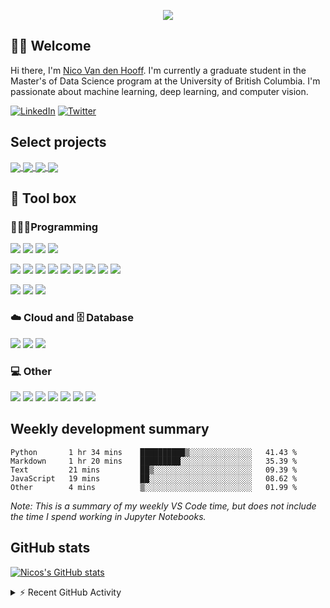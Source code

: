 <!--Colour: #861AF7-->

<!--Typing header
To make your own: https://github.com/DenverCoder1/DenverCoder1/blob/main/README.md
-->
<p align="center">
  <img src="https://readme-typing-svg.herokuapp.com?color=%23861AF7&center=true&vCenter=true&lines=Welcome+to+Nico's+profile." />
</p>

<!--Welcome section-->
## 👋🏽 Welcome 
Hi there, I'm [Nico Van den Hooff](https://www.nicovandenhooff.com/).  I'm currently a graduate student in the Master's of Data Science program at the University of British Columbia.  I'm passionate about machine learning, deep learning, and computer vision.

<p align="left">
    <a href="https://www.linkedin.com/in/nicovandenhooff/"><img alt="LinkedIn" src="https://img.shields.io/badge/LinkedIn-0A66C2?logo=LinkedIn&logoColor=white"></a>
    <a href="https://twitter.com/nicovandenhooff"><img alt="Twitter" src="https://img.shields.io/badge/Twitter-1DA1F2?logo=Twitter&logoColor=white"></a>
</p>

<!--Projects section-->

## Select projects

<a href="https://github.com/nicovandenhooff/indoor-scene-detector">
  <img align="center" src="https://github-readme-stats.vercel.app/api/pin/?username=nicovandenhooff&repo=indoor-scene-detector&theme=midnight-purple" />
</a>
<a href="https://github.com/nicovandenhooff/reddit-data-collector">
  <img align="center" src="https://github-readme-stats.vercel.app/api/pin/?username=nicovandenhooff&repo=reddit-data-collector&theme=midnight-purple" />
</a>
<a href="https://github.com/nicovandenhooff/top-repo-analysis">
  <img align="center" src="https://github-readme-stats.vercel.app/api/pin/?username=nicovandenhooff&repo=top-repo-analysis&theme=midnight-purple" />
</a>
<a href="https://github.com/nicovandenhooff/wids-datathon-2022">
  <img align="center" src="https://github-readme-stats.vercel.app/api/pin/?username=nicovandenhooff&repo=wids-datathon-2022&theme=midnight-purple" />
</a>

<!--Tool box section-->
## 🧰 Tool box

### 👨🏽‍💻Programming

![](https://img.shields.io/badge/code-Python-861AF7?logo=python&logoColor=white)
![](https://custom-icon-badges.herokuapp.com/badge/code-SQL-861AF7?logo=database&logoColor=white)
![](https://img.shields.io/badge/code-R-861AF7?logo=R&logoColor=white)
![](https://img.shields.io/badge/code-Java-861AF7?logo=java&logoColor=white)

![](https://img.shields.io/badge/library-PyTorch-861AF7?logo=pytorch&logoColor=white)
![](https://img.shields.io/badge/library-scikit%20learn-861AF7?logo=scikit-learn&logoColor=white)
![](https://img.shields.io/badge/library-NumPy-861AF7?logo=numpy&logoColor=white)
![](https://img.shields.io/badge/library-pandas-861AF7?logo=pandas&logoColor=white)
![](https://img.shields.io/badge/library-SciPy-861AF7?logo=SciPy&logoColor=white)
![](https://img.shields.io/badge/library-statsmodels-861AF7)
![](https://img.shields.io/badge/library-Flask-861AF7?logo=flask&logoColor=white)
![](https://img.shields.io/badge/library-dash-861AF7?logo=plotly&logoColor=white)
![](https://img.shields.io/badge/library-pytest-861AF7?logo=pytest&logoColor=white)

![](https://custom-icon-badges.herokuapp.com/badge/data%20viz-matplotlib-861AF7?logo=matplotlib)
![](https://img.shields.io/badge/data%20viz-seaborn-861AF7)
![](https://img.shields.io/badge/data%20viz-Altair-861AF7)

### ☁️ Cloud and 🗄️ Database

![](https://img.shields.io/badge/cloud-aws-861AF7?logo=Amazon%20AWS&logoColor=white)
![](https://img.shields.io/badge/database-PostgreSQL-861AF7?logo=PostgreSQL&logoColor=white)
![](https://img.shields.io/badge/NoSQL-MongoDB-861AF7?logo=MongoDB&logoColor=white)

### 💻 Other

![](https://img.shields.io/badge/containers-Docker-861AF7?logo=docker&logoColor=white)
![](https://img.shields.io/badge/vc-git-861AF7?logo=git&logoColor=white)
![](https://img.shields.io/badge/vc-GitHub-861AF7?logo=github&logoColor=white)
![](https://img.shields.io/badge/BI-PowerBI-861AF7?logo=powerbi&logoColor=white)
![](https://img.shields.io/badge/spreadsheets-Microsoft%20Excel-861AF7?logo=Microsoft%20Excel&logoColor=white)
![](https://img.shields.io/badge/code-Markdown-861AF7?logo=markdown&logoColor=white)
![](https://img.shields.io/badge/code-Latex-861AF7?logo=latex&logoColor=white)

## Weekly development summary
<!--START_SECTION:waka-->

```text
Python       1 hr 34 mins    ██████████▒░░░░░░░░░░░░░░   41.43 %
Markdown     1 hr 20 mins    █████████░░░░░░░░░░░░░░░░   35.39 %
Text         21 mins         ██▒░░░░░░░░░░░░░░░░░░░░░░   09.39 %
JavaScript   19 mins         ██░░░░░░░░░░░░░░░░░░░░░░░   08.62 %
Other        4 mins          ▒░░░░░░░░░░░░░░░░░░░░░░░░   01.99 %
```

<!--END_SECTION:waka-->

*Note: This is a summary of my weekly VS Code time, but does not include the time I spend working in Jupyter Notebooks.*

## GitHub stats

[![Nicos's GitHub stats](https://github-readme-stats.vercel.app/api?username=nicovandenhooff&title_color=FFFFFF&bg_color=000000&&text_color=861AF7&show_icons=true&icon_color=FFFFFF&count_private=true&include_all_commits=true)](https://github.com/anuraghazra/github-readme-stats)

<!-- [![Nico Van den Hooff's Github Activity Graph](https://activity-graph.herokuapp.com/graph?username=nicovandenhooff&bg_color=000000&color=FFFFFF&line=861AF7&point=861AF7)](https://github.com/ashutosh00710/github-readme-activity-graph) -->

<!-- https://github.com/jamesgeorge007/github-activity-readme -->
<details>
  <summary>⚡ Recent GitHub Activity</summary>
  <br/>
  
<!--START_SECTION:activity-->
1. 🎉 Merged PR [#61](https://github.com/nicovandenhooff/indoor-scene-detector/pull/61) in [nicovandenhooff/indoor-scene-detector](https://github.com/nicovandenhooff/indoor-scene-detector)
2. 💪 Opened PR [#61](https://github.com/nicovandenhooff/indoor-scene-detector/pull/61) in [nicovandenhooff/indoor-scene-detector](https://github.com/nicovandenhooff/indoor-scene-detector)
3. 🎉 Merged PR [#60](https://github.com/nicovandenhooff/indoor-scene-detector/pull/60) in [nicovandenhooff/indoor-scene-detector](https://github.com/nicovandenhooff/indoor-scene-detector)
4. 💪 Opened PR [#60](https://github.com/nicovandenhooff/indoor-scene-detector/pull/60) in [nicovandenhooff/indoor-scene-detector](https://github.com/nicovandenhooff/indoor-scene-detector)
5. ❗️ Closed issue [#49](https://github.com/nicovandenhooff/indoor-scene-detector/issues/49) in [nicovandenhooff/indoor-scene-detector](https://github.com/nicovandenhooff/indoor-scene-detector)
<!--END_SECTION:activity-->
</details>
